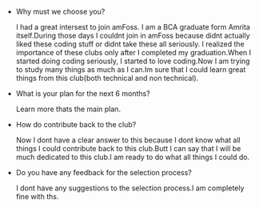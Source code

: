 * Why must we choose you?

  I had a great intersest to join amFoss. I am a BCA graduate form Amrita itself.During those days I couldnt join in amFoss because didnt actually liked these    coding stuff or didnt take these all seriously. I realized the importance of these clubs only after I completed my graduation.When I started doing coding seriously, I started to love coding.Now I am trying to study many things as much as I can.Im sure that I could learn great things from this club(both technical and non technical).
    
* What is your plan for the next 6 months?
 
  Learn more thats the main plan.
  
* How do contribute back to the club?
 
  Now I dont have a clear answer to this because I dont know what all things I could contribute back to this club.Butt I can say that I will be much dedicated to this club.I am ready to do what all things I could do.
  
* Do you have any feedback for the selection process?
 
  I dont have any suggestions to  the selection process.I am completely fine with ths.
 
 
  
